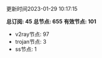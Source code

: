 更新时间2023-01-29 10:17:15

**总订阅: 45**
**总节点: 655**
**有效节点: 101**
- v2ray节点: 97
- trojan节点: 3
- ss节点: 1
